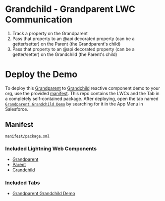 # Grandchild - Grandparent LWC Communication

1. Track a property on the Grandparent
2. Pass that property to an @api decorated property (can be a getter/setter) on the Parent (the Grandparent's child)
3. Pass that property to an @api decorated property (can be a getter/setter) on the Grandchild (the Parent's child)

# Deploy the Demo

To deploy this [Grandparent](force-app/main/default/lwc/grandparent) to [Grandchild](force-app/main/default/lwc/grandchild) reactive component demo to your org, use the provided [manifest](/manifest/package.xml). This repo contains the LWCs and the Tab in a completely self-contained package. After deploying, open the tab named [`Grandparent Grandchild Demo`](force-app/main/default/tabs/Grandparent_Grandchild_Demo.tab-meta.xml) by searching for it in the App Menu in Salesforce.

## Manifest

[`manifest/package.xml`](/manifest/package.xml)

### Included Lightning Web Components

- [Grandparent](force-app/main/default/lwc/grandparent)
- [Parent](force-app/main/default/lwc/parent)
- [Grandchild](force-app/main/default/lwc/grandchild)

### Included Tabs

- [Grandparent Grandchild Demo](force-app/main/default/tabs/Grandparent_Grandchild_Demo.tab-meta.xml)
